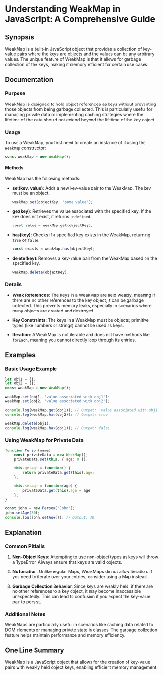 <!--
Meta Description: # Understanding WeakMap in JavaScript: A Comprehensive Guide ## Synopsis WeakMap is a built-in JavaScript object that provides a collection of key-val...
Meta Keywords: weakmap, key, value, keys, javascript
-->

# Understanding WeakMap in JavaScript: A Comprehensive Guide

## Synopsis
WeakMap is a built-in JavaScript object that provides a collection of key-value pairs where the keys are objects and the values can be any arbitrary values. The unique feature of WeakMap is that it allows for garbage collection of the keys, making it memory efficient for certain use cases.

## Documentation

### Purpose
WeakMap is designed to hold object references as keys without preventing those objects from being garbage collected. This is particularly useful for managing private data or implementing caching strategies where the lifetime of the data should not extend beyond the lifetime of the key object.

### Usage
To use a WeakMap, you first need to create an instance of it using the `WeakMap` constructor:

```javascript
const weakMap = new WeakMap();
```

#### Methods
WeakMap has the following methods:

- **set(key, value)**: Adds a new key-value pair to the WeakMap. The key must be an object.
  
  ```javascript
  weakMap.set(objectKey, 'some value');
  ```

- **get(key)**: Retrieves the value associated with the specified key. If the key does not exist, it returns `undefined`.

  ```javascript
  const value = weakMap.get(objectKey);
  ```

- **has(key)**: Checks if a specified key exists in the WeakMap, returning `true` or `false`.

  ```javascript
  const exists = weakMap.has(objectKey);
  ```

- **delete(key)**: Removes a key-value pair from the WeakMap based on the specified key.

  ```javascript
  weakMap.delete(objectKey);
  ```

### Details
- **Weak References**: The keys in a WeakMap are held weakly, meaning if there are no other references to the key object, it can be garbage collected. This prevents memory leaks, especially in scenarios where many objects are created and destroyed.
  
- **Key Constraints**: The keys in a WeakMap must be objects; primitive types (like numbers or strings) cannot be used as keys.

- **Iteration**: A WeakMap is not iterable and does not have methods like `forEach`, meaning you cannot directly loop through its entries.

## Examples

### Basic Usage Example
```javascript
let obj1 = {};
let obj2 = {};
const weakMap = new WeakMap();

weakMap.set(obj1, 'value associated with obj1');
weakMap.set(obj2, 'value associated with obj2');

console.log(weakMap.get(obj1)); // Output: 'value associated with obj1'
console.log(weakMap.has(obj2)); // Output: true

weakMap.delete(obj1);
console.log(weakMap.has(obj1)); // Output: false
```

### Using WeakMap for Private Data
```javascript
function Person(name) {
    const privateData = new WeakMap();
    privateData.set(this, { age: 0 });

    this.getAge = function() {
        return privateData.get(this).age;
    };

    this.setAge = function(age) {
        privateData.get(this).age = age;
    };
}

const john = new Person('John');
john.setAge(30);
console.log(john.getAge()); // Output: 30
```

## Explanation
### Common Pitfalls
1. **Non-Object Keys**: Attempting to use non-object types as keys will throw a TypeError. Always ensure that keys are valid objects.
  
2. **No Iteration**: Unlike regular Maps, WeakMaps do not allow iteration. If you need to iterate over your entries, consider using a Map instead.

3. **Garbage Collection Behavior**: Since keys are weakly held, if there are no other references to a key object, it may become inaccessible unexpectedly. This can lead to confusion if you expect the key-value pair to persist.

### Additional Notes
WeakMaps are particularly useful in scenarios like caching data related to DOM elements or managing private state in classes. The garbage collection feature helps maintain performance and memory efficiency.

## One Line Summary
WeakMap is a JavaScript object that allows for the creation of key-value pairs with weakly held object keys, enabling efficient memory management.